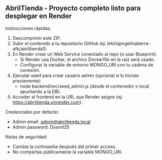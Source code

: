 AbrilTienda - Proyecto completo listo para desplegar en Render
------------------------------------------------------------

Instrucciones rápidas:
1) Descomprimir este ZIP.
2) Subir el contenido a tu repositorio GitHub (ej: letiziajorgelinaberra-afk/abriltienda1).
3) En Render crear un Web Service conectado al repo (o usar Blueprint).
   - Si Render usa Docker, el archivo Dockerfile en la raíz será usado.
   - Configurar la variable de entorno MONGO_URI con tu cadena de conexión.
4) Ejecutar seed para crear usuario admin (opcional si lo hiciste previamente):
   - node backend/src/seed_admin.js (desde el contenedor o local apuntando a la DB).
5) Acceder al frontend en la URL que Render asigne (ej: https://abriltienda.onrender.com).

Credenciales por defecto:
- Admin email: admin@abriltienda.local
- Admin password: Dosmil25

Notas de seguridad:
- Cambiá la contraseña después del primer acceso.
- No compartas públicamente la variable MONGO_URI.
